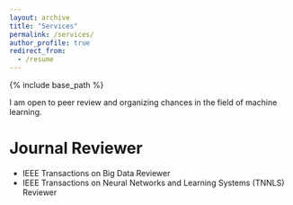 ```yaml
---
layout: archive
title: "Services"
permalink: /services/
author_profile: true
redirect_from:
  - /resume
---
```


{% include base_path %}

I am open to peer review and organizing chances in the field of machine learning.

Journal Reviewer
=====
* IEEE Transactions on Big Data Reviewer
* IEEE Transactions on Neural Networks and Learning Systems (TNNLS) Reviewer
